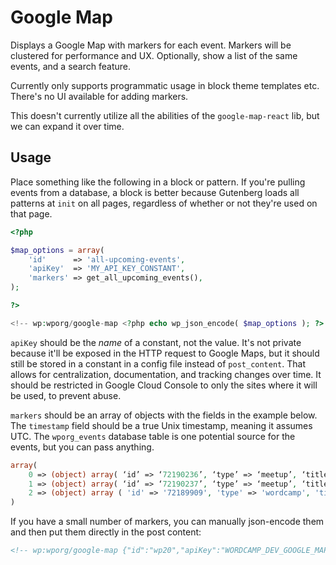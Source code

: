 # Google Map

Displays a Google Map with markers for each event. Markers will be clustered for performance and UX. Optionally, show a list of the same events, and a search feature.

Currently only supports programmatic usage in block theme templates etc. There's no UI available for adding markers.

This doesn't currently utilize all the abilities of the `google-map-react` lib, but we can expand it over time.


## Usage

Place something like the following in a block or pattern. If you're pulling events from a database, a block is better because Gutenberg loads all patterns at `init` on all pages, regardless of whether or not they're used on that page.

```php
<?php

$map_options = array(
	'id'      => 'all-upcoming-events',
	'apiKey'  => 'MY_API_KEY_CONSTANT',
	'markers' => get_all_upcoming_events(),
);

?>

<!-- wp:wporg/google-map <?php echo wp_json_encode( $map_options ); ?> /-->
```

`apiKey` should be the _name_ of a constant, not the value. It's not private because it'll be exposed in the HTTP request to Google Maps, but it should still be stored in a constant in a config file instead of `post_content`. That allows for centralization, documentation, and tracking changes over time. It should be restricted in Google Cloud Console to only the sites where it will be used, to prevent abuse.

`markers` should be an array of objects with the fields in the example below. The `timestamp` field should be a true Unix timestamp, meaning it assumes UTC. The `wporg_events` database table is one potential source for the events, but you can pass anything.

```php
array(
	0 => (object) array( ‘id’ => ‘72190236’, ‘type’ => ‘meetup’, ‘title’ => ‘WordPress For Beginners – WPSyd’, ‘url’ => ‘https://www.meetup.com/wordpress-sydney/events/294365830’, ‘meetup’ => ‘WordPress Sydney’, ‘location’ => ‘Sydney, Australia’, ‘latitude’ => ‘-33.865295’, ‘longitude’ => ‘151.2053’, ‘timestamp’ => 1693209600 ),
	1 => (object) array( ‘id’ => ‘72190237’, ‘type’ => ‘meetup’, ‘title’ => ‘WordPress Help Desk’, ‘url’ => ‘https://www.meetup.com/wordpress-gwinnett/events/292032515’, ‘meetup’ => ‘WordPress Gwinnett’, ‘location’ => ‘online’, ‘latitude’ => ‘33.94’, ‘longitude’ => ‘-83.96’, ‘timestamp’ => 1693260000 ),
	2 => (object) array ( 'id' => '72189909', 'type' => 'wordcamp', 'title' => 'WordCamp Jinja 2023', 'url' => 'https://jinja.wordcamp.org/2023/', 'meetup' => NULL, 'location' => 'Jinja City, Uganda', 'latitude' => '0.5862795', 'longitude' => '33.4589384', 'timestamp' => 1693803600, ),
)
```

If you have a small number of markers, you can manually json-encode them and then put them directly in the post content:

```html
<!-- wp:wporg/google-map {"id":"wp20","apiKey":"WORDCAMP_DEV_GOOGLE_MAPS_API_KEY","markers":[{"id":"72190010","type":"meetup","title":"ONLINE DISCUSSION- Learn about your DIVI Theme- Divisociety.com","url":"https://www.meetup.com/milwaukee-wordpress-meetup/events/292286293","meetup":"Greater Milwaukee Area WordPress Meetup","location":"online","latitude":"43.04","longitude":"-87.92","tz_offset":"-21600","timestamp":1700006400},{"id":"72190007","type":"meetup","title":"Meetup Virtual - SEO MÃ¡s allÃ¡ del ranking","url":"https://www.meetup.com/wpsanjose/events/294644892","meetup":"WordPress Meetup San JosÃ©","location":"online","latitude":"9.93","longitude":"-84.08","tz_offset":"-21600","timestamp":1700010000},{"id":"72190008","type":"meetup","title":"WordPress Developer Night - #IEWP","url":"https://www.meetup.com/inlandempirewp/events/292287676","meetup":"Inland Empire WordPress Meetup Group","location":"online","latitude":"33.99","longitude":"-117.37","tz_offset":"-28800","timestamp":1700017200}]} /-->
```
